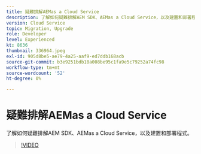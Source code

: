 ```yaml
---
title: 疑難排解AEMas a Cloud Service
description: 了解如何疑難排解AEM SDK、AEMas a Cloud Service，以及建置和部署程式。
version: Cloud Service
topic: Migration, Upgrade
role: Developer
level: Experienced
kt: 8636
thumbnail: 336964.jpeg
exl-id: 905d8be5-ae79-4a25-aaf9-ed7ddb168acb
source-git-commit: b3e9251bdb18a008be95c1fa9e5c79252a74fc98
workflow-type: tm+mt
source-wordcount: '52'
ht-degree: 0%

---
```


# 疑難排解AEMas a Cloud Service

了解如何疑難排解AEM SDK、AEMas a Cloud Service，以及建置和部署程式。

>[!VIDEO](https://video.tv.adobe.com/v/336964?quality=12&learn=on)
